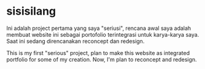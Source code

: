 # sisisilang
Ini adalah project pertama yang saya "seriusi", rencana awal saya adalah membuat website ini sebagai portofolio terintegrasi untuk karya-karya saya. Saat ini sedang direncanakan reconcept dan redesign.

This is my first "serious" project, plan to make this website as integrated portfolio for some of my creation. Now, I'm plan to reconcept and redesign. 
